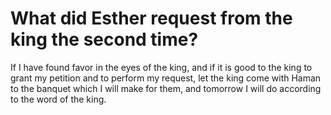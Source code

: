# What did Esther request from the king the second time?

If I have found favor in the eyes of the king, and if it is good to the king to grant my petition and to perform my request, let the king come with Haman to the banquet which I will make for them, and tomorrow I will do according to the word of the king.

